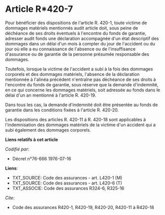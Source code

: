 # Article R*420-7

Pour bénéficier des dispositions de l'article R. 420-1, toute victime de dommages matériels mentionnés audit article doit,
sous peine de déchéance de ses droits éventuels à l'encontre du fonds de garantie, adresser audit fonds une déclaration
accompagnée d'un état descriptif des dommages dans un délai d'un mois à compter du jour de l'accident ou du jour où elle a eu
connaissance de l'absence ou de l'insuffisance d'assurance ou de garantie de la personne présumée responsable des dommages.

Toutefois, lorsque la victime de l'accident a subi à la fois des dommages corporels et des dommages matériels, l'absence de
la déclaration mentionnée à l'alinéa précédent n'entraîne pas déchéance de ses droits à l'encontre du fonds de garantie, sous
réserve que la demande d'indemnité, en ce qui concerne les dommages matériels, soit adressée au fonds dans le délai d'un an
mentionné à l'article R. 420-19.

Dans tous les cas, la demande d'indemnité doit être présentée au fonds de garantie dans les conditions fixées à l'article R.
420-20.

Les dispositions des articles R. 420-11 à R. 420-18 sont applicables à l'indemnisation des dommages matériels de la victime
d'un accident qui a subi également des dommages corporels.

**Liens relatifs à cet article**

_Codifié par_:

  - Décret n°76-666 1976-07-16

**Liens**:

  - TXT_SOURCE: Code des assurances - art. L420-1 (M)
  - TXT_SOURCE: Code des assurances - art. L420-6 (T)
  - TXT_ASSOCIE: Code des assurances R324-6, R325-16

_Cite_:

  - Code des assurances R420-1, R420-19, R420-20, R420-11 à R420-18
